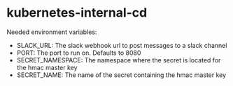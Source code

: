 # kubernetes-internal-cd

Needed environment variables:

- SLACK_URL: The slack webhook url to post messages to a slack channel
- PORT: The port to run on. Defaults to 8080
- SECRET_NAMESPACE: The namespace where the secret is located for the hmac master key
- SECRET_NAME: The name of the secret containing the hmac master key
